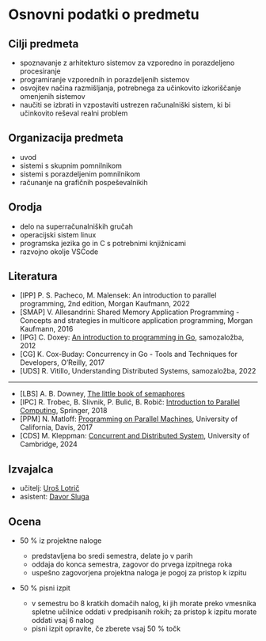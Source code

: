 # Osnovni podatki o predmetu

## Cilji predmeta

- spoznavanje z arhitekturo sistemov za vzporedno in porazdeljeno procesiranje
- programiranje vzporednih in porazdeljenih sistemov
- osvojitev načina razmišljanja, potrebnega za učinkovito izkoriščanje omenjenih sistemov
- naučiti se izbrati in vzpostaviti ustrezen računalniški sistem, ki bi učinkovito reševal realni problem

## Organizacija predmeta

- uvod
- sistemi s skupnim pomnilnikom
- sistemi s porazdeljenim pomnilnikom
- računanje na grafičnih pospeševalnikih

## Orodja

- delo na superračunalniških gručah
- operacijski sistem linux
- programska jezika go in C s potrebnimi knjižnicami
- razvojno okolje VSCode

## Literatura

- [IPP] P. S. Pacheco, M. Malensek: An introduction to parallel programming, 2nd edition, Morgan Kaufmann, 2022
- [SMAP] V. Allesandrini: Shared Memory Application Programming - Concepts and strategies in multicore application programming, Morgan Kaufmann, 2016
- [IPG] C. Doxey: [An introduction to programming in Go](https://www.golang-book.com/books/intro), samozaložba, 2012
- [CG] K. Cox-Buday: Concurrency in Go - Tools and Techniques for Developers, O’Reilly, 2017
- [UDS] R. Vitillo, Understanding Distributed Systems, samozaložba, 2022

---

- [LBS] A. B. Downey, [The little book of semaphores](https://greenteapress.com/semaphores/LittleBookOfSemaphores.pdf)
- [IPC] R. Trobec, B. Slivnik, P. Bulić, B. Robič: [Introduction to Parallel Computing](https://ucilnica.fri.uni-lj.si/pluginfile.php/132969/mod_resource/content/1/Introduction%2Bto%2BParallel%2BComputing.pdf), Springer, 2018
- [PPM] N. Matloff: [Programming on Parallel Machines](http://heather.cs.ucdavis.edu/~matloff/158/PLN/ParProcBook.pdf), University of California, Davis, 2017
- [CDS] M. Kleppman: [Concurrent and Distributed System](https://www.cl.cam.ac.uk/teaching/2425/ConcDisSys/dist-sys-notes.pdf), University of Cambridge, 2024

## Izvajalca

- učitelj: [Uroš Lotrič](https://fri.uni-lj.si/sl/o-fakulteti/osebje/uros-lotric)
- asistent: [Davor Sluga](https://fri.uni-lj.si/sl/o-fakulteti/osebje/davor-sluga)

## Ocena

- 50 % iz projektne naloge

  - predstavljena bo sredi semestra, delate jo v parih
  - oddaja do konca semestra, zagovor do prvega izpitnega roka
  - uspešno zagovorjena projektna naloga je pogoj za pristop k izpitu

- 50 % pisni izpit
  - v semestru bo 8 kratkih domačih nalog, ki jih morate preko vmesnika spletne učilnice oddati v predpisanih rokih; za pristop k izpitu morate oddati vsaj 6 nalog
  - pisni izpit opravite, če zberete vsaj 50 % točk
